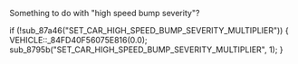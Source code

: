 Something to do with "high speed bump severity"?

if (!sub_87a46("SET_CAR_HIGH_SPEED_BUMP_SEVERITY_MULTIPLIER")) {
    VEHICLE::_84FD40F56075E816(0.0);
    sub_8795b("SET_CAR_HIGH_SPEED_BUMP_SEVERITY_MULTIPLIER", 1);
}